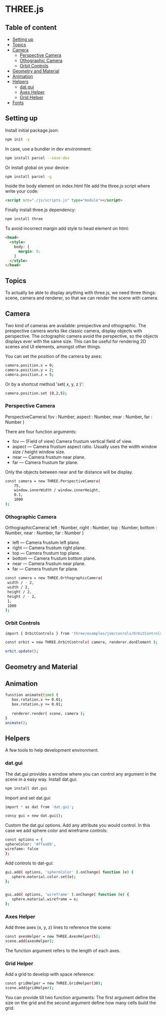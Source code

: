 # THREE.js
## Table of content
* [Setting up](#setting-up)
* [Topics](#topics)
* [Camera](#camera)
  * [Perspective Camera](#perspective-camera)
  * [Othographic Camera](#orthografic-camera)
  * [Orbit Controls](#orbit-controls)
* [Geometry and Material](#geometry-and-material)
* [Animation](#animation)
* [Helpers](#helpers)
  * [dat.gui](#dat.gui)
  * [Axes Helper](#axes-helper)
  * [Grid Helper](#grid-helper)
* [Fonts](#fonts)

## Setting up
Install initial package.json:
```bash
npm init -y
```
In case, use a bundler in dev environment:
```bash
npm install parcel --save-dev
```
Or install global on your device:
```bash
npm install parcel -g
```
Inside the body element on index.html file add the three.js script where write your code:
```html
<script src="./js/scripts.js" type="module"></script>
```
Finally install three.js dependency:
```bash
npm install three
```
To avoid incorrect margin add style to head element on html:
```html
<head>
  <style>
    body: {
      margin: 0;
    }
  </style>
</head>
```

## Topics
To actually be able to display anything with three.js, we need three things: scene, camera and renderer, so that we can render the scene with camera.

## Camera
Two kind of cameras are available: prespective and othographic. The prespective camera works like classic camera, display objects with perspective. The octographic camera avoid the perspective, so the objects displays ever with the same size. This can be useful for rendering 2D scenes and UI elements, amongst other things.   

You can set the position of the camera by axes:
```bash
camera.position.x = 0;   
camera.position.y = 2;   
camera.position.z = 5;   
```
Or by a shortcut method 'set( x, y, z )':
```bash
camera.position.set (0,2,5);
```
### Perspective Camera
PerspectiveCamera( fov : Number, aspect : Number, near : Number, far : Number )   
   
There are four function arguments:
* fov — (Field of view) Camera frustum vertical field of view.
* aspect — Camera frustum aspect ratio. Usually uses the width window size / height window size.
* near — Camera frustum near plane.
* far — Camera frustum far plane.   

Only the objects between near and far distance will be display.
```bash
const camera = new THREE.PerspectiveCamera(
    75,
    window.innerWidth / window.innerHeight,
    0.1,
    1000
);
```
### Othographic Camera
OrthographicCamera( left : Number, right : Number, top : Number, bottom : Number, near : Number, far : Number )   
   
* left — Camera frustum left plane.   
* right — Camera frustum right plane.   
* top — Camera frustum top plane.   
* bottom — Camera frustum bottom plane.   
* near — Camera frustum near plane.   
* far — Camera frustum far plane.    

```bash
const camera = new THREE.OrthographicCamera( 
 width / - 2,
 width / 2,
 height / 2,
 height / - 2,
 1,
 1000 
);
```

### Orbit Controls
```bash
import { OrbitControls } from 'three/examples/jsm/conrols/OrbitControls.js';

const orbit = new THREE.OrbitControls( camera, renderer.donElement );

orbit.update();

```

## Geometry and Material

## Animation
```bash
funstion animate(time) {
   box.rotation.x += 0.01;
   box.rotation.y += 0.01;
   
   renderer.render( scene, camera );
}
animate();
```

## Helpers
A few tools to help development environment.

### dat.gui
The dat.gui provides a window where you can control any argument in the scene in a easy way.
Install dat.gui:
```bash
npm install dat.gui
```
Import and set dat.gui:
```bash
import * as dat from 'dat.gui';

consy gui = new dat.gui();
```
Custom the dat.gui options. Add any attribute you would control. In this case we add sphere color and wireframe controls:
```bash
const options = {
sphereColor: '#ffea00',
wirefame: false
};
```
Add controls to dat-gui:
```bash
gui.add( options, 'sphereColor' ).onChange( function (e) {
   sphere.material.color.set(e);
};


gui.add( options, 'wireframe' ).onChange( function (e) {
   sphere.material.wireframe = e;
};
```
### Axes Helper
Add three axes (x, y, z) lines to reference the scene:
```bash
const axesHelper = new THREE.AxesHelper(5);
scene.add(axesHelper);
```
The function argument refers to the length of each axes.
### Grid Helper
Add a grid to develop with space reference:
```bash
const gridHelper = new THREE.GridHelper(30);
scene.add(gridHelper);
```
You can provide till two function arguments: The first argument define the size on the grid and the second argument define how many cells build the grid. 
